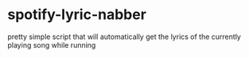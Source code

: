 # spotify-lyric-nabber
pretty simple script that will automatically get the lyrics of the currently playing song while running
